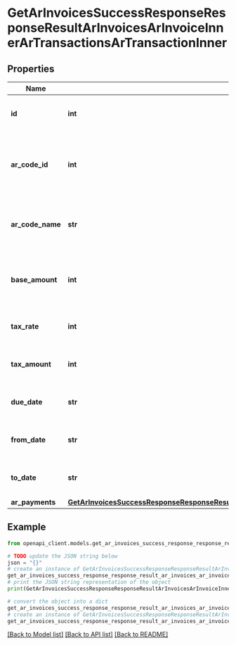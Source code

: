 # GetArInvoicesSuccessResponseResponseResultArInvoicesArInvoiceInnerArTransactionsArTransactionInner


## Properties

Name | Type | Description | Notes
------------ | ------------- | ------------- | -------------
**id** | **int** | The unique identifier for the AR transaction. | 
**ar_code_id** | **int** | The identifier for the AR code associated with the transaction. | [optional] 
**ar_code_name** | **str** | The name of the AR code associated with the transaction. | [optional] 
**base_amount** | **int** | The base amount for the transaction before taxes. | [optional] 
**tax_rate** | **int** | The tax rate applied to the transaction. | [optional] 
**tax_amount** | **int** | The tax amount for the transaction. | [optional] 
**due_date** | **str** | The date by which the transaction is due. | [optional] 
**from_date** | **str** | The start date of the transaction period. | [optional] 
**to_date** | **str** | The end date of the transaction period. | [optional] 
**ar_payments** | [**GetArInvoicesSuccessResponseResponseResultArInvoicesArInvoiceInnerArTransactionsArTransactionInnerArPayments**](GetArInvoicesSuccessResponseResponseResultArInvoicesArInvoiceInnerArTransactionsArTransactionInnerArPayments.md) |  | [optional] 

## Example

```python
from openapi_client.models.get_ar_invoices_success_response_response_result_ar_invoices_ar_invoice_inner_ar_transactions_ar_transaction_inner import GetArInvoicesSuccessResponseResponseResultArInvoicesArInvoiceInnerArTransactionsArTransactionInner

# TODO update the JSON string below
json = "{}"
# create an instance of GetArInvoicesSuccessResponseResponseResultArInvoicesArInvoiceInnerArTransactionsArTransactionInner from a JSON string
get_ar_invoices_success_response_response_result_ar_invoices_ar_invoice_inner_ar_transactions_ar_transaction_inner_instance = GetArInvoicesSuccessResponseResponseResultArInvoicesArInvoiceInnerArTransactionsArTransactionInner.from_json(json)
# print the JSON string representation of the object
print(GetArInvoicesSuccessResponseResponseResultArInvoicesArInvoiceInnerArTransactionsArTransactionInner.to_json())

# convert the object into a dict
get_ar_invoices_success_response_response_result_ar_invoices_ar_invoice_inner_ar_transactions_ar_transaction_inner_dict = get_ar_invoices_success_response_response_result_ar_invoices_ar_invoice_inner_ar_transactions_ar_transaction_inner_instance.to_dict()
# create an instance of GetArInvoicesSuccessResponseResponseResultArInvoicesArInvoiceInnerArTransactionsArTransactionInner from a dict
get_ar_invoices_success_response_response_result_ar_invoices_ar_invoice_inner_ar_transactions_ar_transaction_inner_from_dict = GetArInvoicesSuccessResponseResponseResultArInvoicesArInvoiceInnerArTransactionsArTransactionInner.from_dict(get_ar_invoices_success_response_response_result_ar_invoices_ar_invoice_inner_ar_transactions_ar_transaction_inner_dict)
```
[[Back to Model list]](../README.md#documentation-for-models) [[Back to API list]](../README.md#documentation-for-api-endpoints) [[Back to README]](../README.md)


